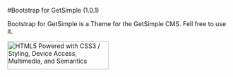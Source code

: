#Bootstrap for GetSimple (1.0.1)

Bootstrap for GetSimple is a Theme for the GetSimple CMS. Fell free to use it.

<a href="http://www.w3.org/html/logo/">
<img src="http://www.w3.org/html/logo/badge/html5-badge-h-css3-device-multimedia-semantics.png" width="229" height="64" alt="HTML5 Powered with CSS3 / Styling, Device Access, Multimedia, and Semantics" title="HTML5 Powered with CSS3 / Styling, Device Access, Multimedia, and Semantics">
</a>